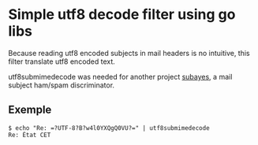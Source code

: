Simple utf8 decode filter using go libs
========================================

Because reading utf8 encoded subjects in mail headers is no intuitive,
this filter translate utf8 encoded text.

utf8submimedecode was needed for another project [subayes](https://git.dsi.uvsq.fr/thiecail/subayes),
a mail subject ham/spam discriminator.

Exemple
-------

```shell
$ echo "Re: =?UTF-8?B?w4l0YXQgQ0VU?=" | utf8submimedecode
Re: État CET
```